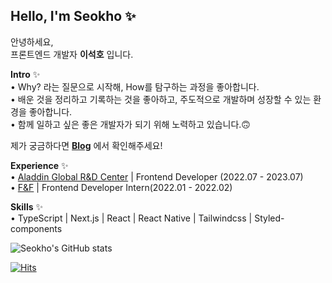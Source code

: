 ## Hello, I'm Seokho ✨

안녕하세요,<br/>
프론트엔드 개발자 **이석호** 입니다.

**Intro** ✨<br/>
• Why? 라는 질문으로 시작해, How를 탐구하는 과정을 좋아합니다.<br/>
• 배운 것을 정리하고 기록하는 것을 좋아하고, 주도적으로 개발하며 성장할 수 있는 환경을 좋아합니다.<br/>
• 함께 일하고 싶은 좋은 개발자가 되기 위해 노력하고 있습니다.🙃<br/>

제가 궁금하다면 **[Blog](https://river-dev.vercel.app/)** 에서 확인해주세요!

**Experience** ✨<br/>
• [Aladdin Global R&D Center](https://www.buyaladdinrnd.com/) | Frontend Developer (2022.07 - 2023.07)<br/>
• [F&F](https://www.fnf.co.kr/pages/main/main.php) | Frontend Developer Intern(2022.01 - 2022.02)<br/>

**Skills** ✨<br/>
• TypeScript | Next.js | React | React Native | Tailwindcss | Styled-components

![Seokho's GitHub stats](https://github-readme-stats.vercel.app/api?username=Seokho0120&theme=github_dark&show_icons=true)


[![Hits](https://hits.seeyoufarm.com/api/count/incr/badge.svg?url=https%3A%2F%2Fgithub.com%2FSeokho0120&count_bg=%232E57EC&title_bg=%23898989&icon=ghostery.svg&icon_color=%23E7E7E7&title=Profile+views&edge_flat=false)](https://hits.seeyoufarm.com)
